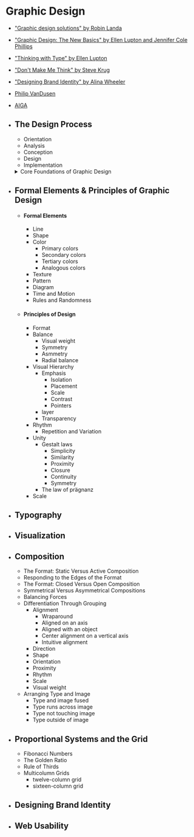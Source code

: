 # Graphic Design
- ["Graphic design solutions" by Robin Landa](https://drive.google.com/file/d/1dqK3tw78z08PSWRmN82MMOqGa3_95Qrx/view)
- ["Graphic Design: The New Basics" by Ellen Lupton and Jennifer Cole Phillips](https://ugc.production.linktr.ee/ea968e70-92b7-4c11-84eb-18c54b2c4324_Graphic-Design--The-New-Basics--Second-Edition--Revised-and-Expanded---PDFDrive---compressed.pdf)
- ["Thinking with Type" by Ellen Lupton](https://readings.design/PDF/thinkingwithtype_ellenlupton.pdf)
- ["Don't Make Me Think" by Steve Krug](https://eng317hannah.wordpress.ncsu.edu/files/2020/01/Krug_Steve_Dont_make_me_think_revisited___a_cz-lib.org_.pdf)
- ["Designing Brand Identity" by Alina Wheeler](https://archive.org/details/alina-wheeler-designing-brand-identity-an-essential-guide-for-the-entire-brandin/page/196/mode/2up?view=theater)
- [Philip VanDusen](https://philipvandusen.com/)
- [AIGA](https://eyeondesign.aiga.org/)

- ## The Design Process
    - Orientation
    - Analysis
    - Conception
    - Design
    - Implementation

  <details>
    <summary>Core Foundations of Graphic Design</summary>

    - #### Layout & Grid Systems
      - Organizes space
      - Creates rhythm, flow, and balance
      - Forms the foundation of Swiss Design, branding, and editorial work
      - Think: Josef Müller-Brockmann, TRÜF, UI layout systems

    - #### Typography
      - Communicates tone and clarity
      - Type is not just text — it’s shape, texture, rhythm
      - Good design reads well and feels intentional
      - Think: Helvetica (Swiss Modernism), expressive hand lettering (Annik Troxler)
    - #### Hierarchy
      - Guides the viewer through the design
      - Establishes visual order: what to read first, second, etc.
      - Achieved through scale, weight, spacing, color, and contrast
      - Crucial for posters, UI, print layouts, and branding
    - #### Contrast
      - Difference in size, color, shape, type, or direction
      - Creates tension and focus
      - Helps highlight key information and give a visual voice
      - Example: Bold black text on a white background; soft curves vs. sharp edges
    - #### Balance (Symmetry/Asymmetry)
      - Ensures visual stability or deliberate disruption
      - Can be classical (symmetrical) or modern/dynamic (asymmetrical)
      - Think: Constructivist diagonals vs. centered book covers
    - #### Color Theory
      - Affects emotion, clarity, hierarchy, and brand meaning
      - Includes: hue, saturation, temperature, and value
      - Strategic use of limited palettes or vibrant abstraction = high impact
      - Example: TRÜF’s restrained B/W with one neon accent
    - #### Form & Shape Language
      - Geometry (circle, square, triangle) creates mood and concept
      - Organic shapes feel fluid or emotional; geometric ones feel rational and bold
      - Perfect for your interest in minimal + lyrical abstraction
    - #### Negative Space
      - “The space between” — gives design breathing room
      - Can be used as a clever compositional element (FedEx arrow, yin-yang, etc.)
      - Also creates visual poetry and clarity
    - #### Concept / Idea-Driven Design
      - Beyond visuals, design must communicate a core idea
      - Visual metaphors, symbols, and structure should support meaning
      - Think: TRÜF’s animals as abstract geometry with clever meaning
    - #### Consistency / System Thinking
      - Especially important in branding, UI/UX, identity systems
      - Consistent use of type, grid, color, and spacing builds trust
      - Key to logo systems like NASA, IBM, 4G LTE/FPGA/EDGE AI
    - #### Bonus: Emotional & Expressive Foundations
      - Improvisation - Adds unpredictability, rhythm, and human feeling
      - Lyrical abstraction - Turns emotion into form — visual poetry
      - Artistic intuition - Balances logic with sensitivity, especially in poster or motion work
    ### Summary Table
    - Grid / Layout: Conceptual clarity
    - Typography: Visual storytelling
    - Color: Hierarchy & flow
    - Form / Shape: Communication & emotion
    - Contrast & Balance: Brand consistency
      
  </details>
      

        


- ## Formal Elements & Principles of Graphic Design
    - #### Formal Elements   
        - Line                  
        - Shape
        - Color
            - Primary colors
            - Secondary colors
            - Tertiary colors
            - Analogous colors
        - Texture
        - Pattern
        - Diagram
        - Time and Motion
        - Rules and Randomness
    - #### Principles of Design
        - Format
        - Balance
            - Visual weight
            - Symmetry
            - Asmmetry
            - Radial balance
        - Visual Hierarchy
            - Emphasis
                - Isolation
                - Placement
                - Scale
                - Contrast
                - Pointers
            - layer
            - Transparency
        - Rhythm
            - Repetition and Variation
        - Unity
            - Gestalt laws
                - Simplicity
                - Similarity
                - Proximity
                - Closure
                - Continuity
                - Symmetry
            - The law of prägnanz
        - Scale
- ## Typography
- ## Visualization
- ## Composition
    - The Format: Static Versus Active Composition
    - Responding to the Edges of the Format
    - The Format: Closed Versus Open Composition
    - Symmetrical Versus Asymmetrical Compositions
    - Balancing Forces
    - Differentiation Through Grouping
        - Alignment
            - Wraparound
            - Aligned on an axis
            - Aligned with an object
            - Center alignment on a vertical axis
            - Intuitive alignment
        - Direction
        - Shape
        - Orientation
        - Proximity
        - Rhythm
        - Scale
        - Visual weight
    - Arranging Type and Image
        - Type and image fused
        - Type runs across image
        - Type not touching image
        - Type outside of image
- ## Proportional Systems and the Grid
    - Fibonacci Numbers
    - The Golden Ratio
    - Rule of Thirds
    - Multicolumn Grids
        - twelve-column grid
        - sixteen-column grid
- ## Designing Brand Identity
- ## Web Usability
